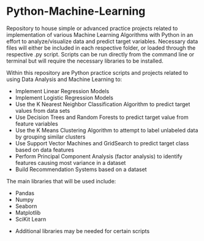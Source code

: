 # Python-Machine-Learning
Repository to house simple or advanced practice projects related to implementation of various Machine Learning Algorithms with Python in an effort to analyze/visualize data and predict target variables. Necessary data files will either be included in each respective folder, or loaded through the respective .py script. Scripts can be run directly from the command line or terminal but will require the necessary libraries to be installed.

Within this repository are Python practice scripts and projects related to using Data Analysis and Machine Learning to:
- Implement Linear Regression Models
- Implement Logistic Regression Models
- Use the K Nearest Neighbor Classification Algorithm to predict target values from data sets
- Use Decision Trees and Random Forests to predict target value from feature variables
- Use the K Means Clustering Algorithm to attempt to label unlabeled data by grouping similar clusters
- Use Support Vector Machines and GridSearch to predict target class based on data features
- Perform Principal Component Analysis (factor analysis) to identify features causing most variance in a dataset
- Build Recommendation Systems based on a dataset

The main libraries that will be used include: 
- Pandas
- Numpy
- Seaborn
- Matplotlib
- SciKit Learn
* Additional libraries may be needed for certain scripts
